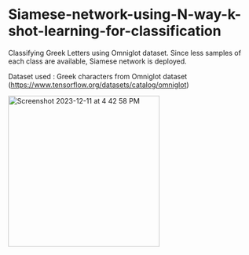 # Siamese-network-using-N-way-k-shot-learning-for-classification


Classifying Greek Letters using Omniglot dataset. Since less samples of each class are available, Siamese network is deployed.

Dataset used : Greek characters from Omniglot dataset (https://www.tensorflow.org/datasets/catalog/omniglot)


<img width="308" alt="Screenshot 2023-12-11 at 4 42 58 PM" src="https://github.com/Nir4/Siamese-network-using-N-way-k-shot-learning-for-classification/assets/92878095/aca5f18e-4ae9-4667-ac38-f9843cc25a17">

